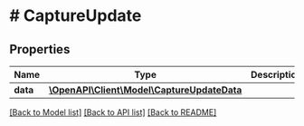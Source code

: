 # # CaptureUpdate

## Properties

Name | Type | Description | Notes
------------ | ------------- | ------------- | -------------
**data** | [**\OpenAPI\Client\Model\CaptureUpdateData**](CaptureUpdateData.md) |  |

[[Back to Model list]](../../README.md#models) [[Back to API list]](../../README.md#endpoints) [[Back to README]](../../README.md)
